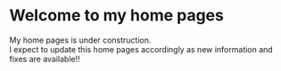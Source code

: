 # Welcome to my home pages

My home pages is under construction.       
I expect to update this home pages accordingly as new information and fixes are available!!